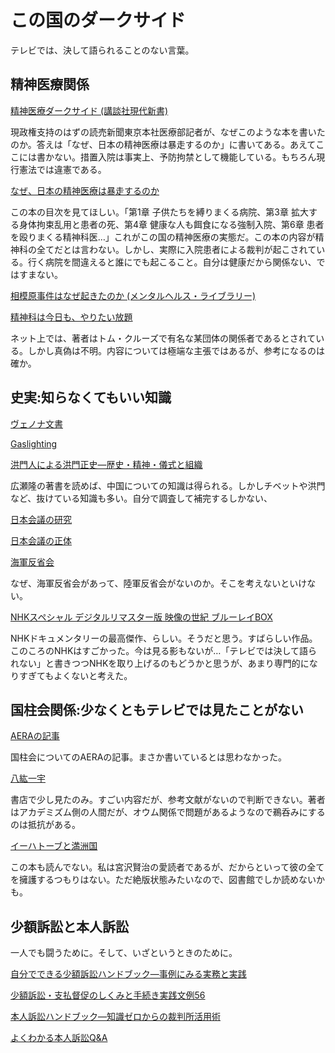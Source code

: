 # この国のダークサイド

テレビでは、決して語られることのない言葉。

## 精神医療関係

[精神医療ダークサイド (講談社現代新書)](https://www.amazon.co.jp/%E7%B2%BE%E7%A5%9E%E5%8C%BB%E7%99%82%E3%83%80%E3%83%BC%E3%82%AF%E3%82%B5%E3%82%A4%E3%83%89-%E8%AC%9B%E8%AB%87%E7%A4%BE%E7%8F%BE%E4%BB%A3%E6%96%B0%E6%9B%B8-%E4%BD%90%E8%97%A4-%E5%85%89%E5%B1%95/dp/4062882310/ref=sr_1_1?__mk_ja_JP=%E3%82%AB%E3%82%BF%E3%82%AB%E3%83%8A&crid=2QI1BLP91J5WK&keywords=%E7%B2%BE%E7%A5%9E%E5%8C%BB%E7%99%82%E3%83%80%E3%83%BC%E3%82%AF%E3%82%B5%E3%82%A4%E3%83%89&qid=1572768612&s=books&sprefix=%E7%B2%BE%E7%A5%9E%E5%8C%BB%E7%99%82%2Cstripbooks%2C355&sr=1-1)

現政権支持のはずの読売新聞東京本社医療部記者が、なぜこのような本を書いたのか。答えは「なぜ、日本の精神医療は暴走するのか」に書いてある。あえてここには書かない。措置入院は事実上、予防拘禁として機能している。もちろん現行憲法では違憲である。

[なぜ、日本の精神医療は暴走するのか](https://www.amazon.co.jp/%E3%81%AA%E3%81%9C%E3%80%81%E6%97%A5%E6%9C%AC%E3%81%AE%E7%B2%BE%E7%A5%9E%E5%8C%BB%E7%99%82%E3%81%AF%E6%9A%B4%E8%B5%B0%E3%81%99%E3%82%8B%E3%81%AE%E3%81%8B-%E4%BD%90%E8%97%A4-%E5%85%89%E5%B1%95/dp/4065141729/ref=sr_1_2?__mk_ja_JP=%E3%82%AB%E3%82%BF%E3%82%AB%E3%83%8A&crid=2QI1BLP91J5WK&keywords=%E7%B2%BE%E7%A5%9E%E5%8C%BB%E7%99%82%E3%83%80%E3%83%BC%E3%82%AF%E3%82%B5%E3%82%A4%E3%83%89&qid=1572768612&s=books&sprefix=%E7%B2%BE%E7%A5%9E%E5%8C%BB%E7%99%82%2Cstripbooks%2C355&sr=1-2)

この本の目次を見てほしい。「第1章 子供たちを縛りまくる病院、第3章 拡大する身体拘束乱用と患者の死、第4章 健康な人も餌食になる強制入院、第6章 患者を殴りまくる精神科医…」これがこの国の精神医療の実態だ。この本の内容が精神科の全てだとは言わない。しかし、実際に入院患者による裁判が起こされている。行く病院を間違えると誰にでも起こること。自分は健康だから関係ない、ではすまない。

[相模原事件はなぜ起きたのか (メンタルヘルス・ライブラリー)](https://www.amazon.co.jp/%E7%9B%B8%E6%A8%A1%E5%8E%9F%E4%BA%8B%E4%BB%B6%E3%81%AF%E3%81%AA%E3%81%9C%E8%B5%B7%E3%81%8D%E3%81%9F%E3%81%AE%E3%81%8B-%E3%83%A1%E3%83%B3%E3%82%BF%E3%83%AB%E3%83%98%E3%83%AB%E3%82%B9%E3%83%BB%E3%83%A9%E3%82%A4%E3%83%96%E3%83%A9%E3%83%AA%E3%83%BC-%E4%BA%95%E5%8E%9F-%E8%A3%95/dp/482650683X/ref=sr_1_9?__mk_ja_JP=%E3%82%AB%E3%82%BF%E3%82%AB%E3%83%8A&crid=3GWTYCZ3JXT34&keywords=%E7%9B%B8%E6%A8%A1%E5%8E%9F%E4%BA%8B%E4%BB%B6&qid=1572768971&s=books&sprefix=%E7%9B%B8%E6%A8%A1%E5%8E%9F%2Cstripbooks%2C340&sr=1-9)

[精神科は今日も、やりたい放題](https://www.amazon.co.jp/%E7%B2%BE%E7%A5%9E%E7%A7%91%E3%81%AF%E4%BB%8A%E6%97%A5%E3%82%82%E3%80%81%E3%82%84%E3%82%8A%E3%81%9F%E3%81%84%E6%94%BE%E9%A1%8C-%E5%8C%BB%E8%80%85%E3%81%8C%E6%95%99%E3%81%88%E3%82%8B%E3%80%81%E9%81%8E%E6%BF%80%E3%81%AA%E3%81%8C%E3%82%89%E3%82%82%E5%A4%A7%E5%88%87%E3%81%AA%E8%A9%B1-PHP%E6%96%87%E5%BA%AB-%E5%86%85%E6%B5%B7-%E8%81%A1/dp/4569768504/ref=sr_1_1?__mk_ja_JP=%E3%82%AB%E3%82%BF%E3%82%AB%E3%83%8A&crid=1I95S9AEBTGV9&keywords=%E7%B2%BE%E7%A5%9E%E7%A7%91%E5%8C%BB%E3%81%AF%E4%BB%8A%E6%97%A5%E3%82%82%E3%82%84%E3%82%8A%E3%81%9F%E3%81%84%E6%94%BE%E9%A1%8C&qid=1572769097&s=books&sprefix=%E7%B2%BE%E7%A5%9E%E7%A7%91%E5%8C%BB%2Cstripbooks%2C380&sr=1-1)

ネット上では、著者はトム・クルーズで有名な某団体の関係者であるとされている。しかし真偽は不明。内容については極端な主張ではあるが、参考になるのは確か。

## 史実:知らなくてもいい知識

[ヴェノナ文書](https://www.amazon.co.jp/%E3%83%B4%E3%82%A7%E3%83%8E%E3%83%8A-%E8%A7%A3%E8%AA%AD%E3%81%95%E3%82%8C%E3%81%9F%E3%82%BD%E9%80%A3%E3%81%AE%E6%9A%97%E5%8F%B7%E3%81%A8%E3%82%B9%E3%83%91%E3%82%A4%E6%B4%BB%E5%8B%95-%E3%82%B8%E3%83%A7%E3%83%B3%E3%83%BB%E3%82%A2%E3%83%BC%E3%83%AB%E3%83%BB%E3%83%98%E3%82%A4%E3%83%B3%E3%82%BA/dp/4594083072/ref=sr_1_1?__mk_ja_JP=%E3%82%AB%E3%82%BF%E3%82%AB%E3%83%8A&crid=QZ7PVKHTMIW3&keywords=%E3%83%B4%E3%82%A7%E3%83%8E%E3%83%8A%E6%96%87%E6%9B%B8&qid=1572769185&s=books&sprefix=%E3%83%B4%E3%82%A7%E3%83%8E%E3%83%8A%2Cstripbooks%2C323&sr=1-1)

[Gaslighting](https://www.amazon.co.jp/Gaslighting-Drive-Your-Enemies-Crazy/dp/1559501138)

[洪門人による洪門正史―歴史・精神・儀式と組織](https://www.amazon.co.jp/%E6%B4%AA%E9%96%80%E4%BA%BA%E3%81%AB%E3%82%88%E3%82%8B%E6%B4%AA%E9%96%80%E6%AD%A3%E5%8F%B2%E2%80%95%E6%AD%B4%E5%8F%B2%E3%83%BB%E7%B2%BE%E7%A5%9E%E3%83%BB%E5%84%80%E5%BC%8F%E3%81%A8%E7%B5%84%E7%B9%94-%E5%AE%89%E9%83%A8-%E8%8B%B1%E6%A8%B9/dp/476465105X/ref=sr_1_2?__mk_ja_JP=%E3%82%AB%E3%82%BF%E3%82%AB%E3%83%8A&keywords=%E6%B4%AA%E9%96%80&qid=1572769703&s=books&sr=1-2)

広瀬隆の著書を読めば、中国についての知識は得られる。しかしチベットや洪門など、抜けている知識も多い。自分で調査して補完するしかない、

[日本会議の研究](https://www.amazon.co.jp/%E6%97%A5%E6%9C%AC%E4%BC%9A%E8%AD%B0%E3%81%AE%E7%A0%94%E7%A9%B6-%E6%89%B6%E6%A1%91%E7%A4%BE%E6%96%B0%E6%9B%B8-%E8%8F%85%E9%87%8E-%E5%AE%8C/dp/4594074766)

[日本会議の正体](https://www.amazon.co.jp/%E6%97%A5%E6%9C%AC%E4%BC%9A%E8%AD%B0%E3%81%AE%E6%AD%A3%E4%BD%93-%E5%B9%B3%E5%87%A1%E7%A4%BE%E6%96%B0%E6%9B%B8-%E9%9D%92%E6%9C%A8%E7%90%86/dp/458285818X/ref=pd_bxgy_14_img_2/357-9230856-5844050?_encoding=UTF8&pd_rd_i=458285818X&pd_rd_r=e1a19b93-53c8-43ff-864d-6d038cf71344&pd_rd_w=ESsVD&pd_rd_wg=8z0JN&pf_rd_p=b25bd748-082b-4f2a-b724-125316a35a9c&pf_rd_r=GTQDX6CM9T70AKSTT1SY&psc=1&refRID=GTQDX6CM9T70AKSTT1SY)

[海軍反省会](https://www.amazon.co.jp/%E8%A8%BC%E8%A8%80%E9%8C%B2-%E6%B5%B7%E8%BB%8D%E5%8F%8D%E7%9C%81%E4%BC%9A-%E6%88%B8%E9%AB%98-%E4%B8%80%E6%88%90/dp/4569709702)

なぜ、海軍反省会があって、陸軍反省会がないのか。そこを考えないといけない。

[NHKスペシャル デジタルリマスター版 映像の世紀 ブルーレイBOX](https://www.amazon.co.jp/NHK%E3%82%B9%E3%83%9A%E3%82%B7%E3%83%A3%E3%83%AB-%E3%83%87%E3%82%B8%E3%82%BF%E3%83%AB%E3%83%AA%E3%83%9E%E3%82%B9%E3%82%BF%E3%83%BC%E7%89%88-%E6%98%A0%E5%83%8F%E3%81%AE%E4%B8%96%E7%B4%80-%E3%83%96%E3%83%AB%E3%83%BC%E3%83%AC%E3%82%A4BOX-Blu-ray/dp/B015GLC4P6/ref=sr_1_3?__mk_ja_JP=%E3%82%AB%E3%82%BF%E3%82%AB%E3%83%8A&keywords=%E6%98%A0%E5%83%8F%E3%81%AE%E4%B8%96%E7%B4%80&qid=1572774015&s=dvd&sr=1-3)

NHKドキュメンタリーの最高傑作、らしい。そうだと思う。すばらしい作品。このころのNHKはすごかった。今は見る影もないが…「テレビでは決して語られない」と書きつつNHKを取り上げるのもどうかと思うが、あまり専門的になりすぎてもよくないと考えた。

## 国柱会関係:少なくともテレビでは見たことがない

[AERAの記事](https://dot.asahi.com/aera/2017050200020.html)

国柱会についてのAERAの記事。まさか書いているとは思わなかった。

[八紘一宇 ](https://www.amazon.co.jp/%E5%85%AB%E7%B4%98%E4%B8%80%E5%AE%87-%E6%97%A5%E6%9C%AC%E5%85%A8%E4%BD%93%E3%82%92%E7%AA%81%E3%81%8D%E5%8B%95%E3%81%8B%E3%81%97%E3%81%9F%E5%AE%97%E6%95%99%E6%80%9D%E6%83%B3%E3%81%AE%E6%AD%A3%E4%BD%93-%E5%B9%BB%E5%86%AC%E8%88%8E%E6%96%B0%E6%9B%B8-%E5%B3%B6%E7%94%B0-%E8%A3%95%E5%B7%B3/dp/4344983831)

書店で少し見たのみ。すごい内容だが、参考文献がないので判断できない。著者はアカデミズム側の人間だが、オウム関係で問題があるようなので鵜呑みにするのは抵抗がある。


[イーハトーブと満洲国](https://www.amazon.co.jp/%E3%82%A4%E3%83%BC%E3%83%8F%E3%83%88%E3%83%BC%E3%83%96%E3%81%A8%E6%BA%80%E6%B4%B2%E5%9B%BD%E2%80%95%E5%AE%AE%E6%B2%A2%E8%B3%A2%E6%B2%BB%E3%81%A8%E7%9F%B3%E5%8E%9F%E8%8E%9E%E7%88%BE%E3%81%8C%E6%8F%8F%E3%81%84%E3%81%9F%E7%90%86%E6%83%B3%E9%83%B7-%E5%AE%AE%E4%B8%8B-%E9%9A%86%E4%BA%8C/dp/456969246X)

この本も読んでない。私は宮沢賢治の愛読者であるが、だからといって彼の全てを擁護するつもりはない。ただ絶版状態みたいなので、図書館でしか読めないかも。

## 少額訴訟と本人訴訟

一人でも闘うために。そして、いざというときのために。

[自分でできる少額訴訟ハンドブック―事例にみる実務と実践](https://www.amazon.co.jp/%E8%87%AA%E5%88%86%E3%81%A7%E3%81%A7%E3%81%8D%E3%82%8B%E5%B0%91%E9%A1%8D%E8%A8%B4%E8%A8%9F%E3%83%8F%E3%83%B3%E3%83%89%E3%83%96%E3%83%83%E3%82%AF%E2%80%95%E4%BA%8B%E4%BE%8B%E3%81%AB%E3%81%BF%E3%82%8B%E5%AE%9F%E5%8B%99%E3%81%A8%E5%AE%9F%E8%B7%B5-%E8%A3%81%E5%88%A4%E3%82%A6%E3%82%A9%E3%83%83%E3%83%81%E3%83%B3%E3%82%B0%E5%B8%82%E6%B0%91%E3%81%AE%E4%BC%9A/dp/4817844736/ref=sr_1_2?__mk_ja_JP=%E3%82%AB%E3%82%BF%E3%82%AB%E3%83%8A&keywords=%E5%B0%91%E9%A1%8D%E8%A8%B4%E8%A8%9F&qid=1572768492&s=books&sr=1-2)

[少額訴訟・支払督促のしくみと手続き実践文例56](https://www.amazon.co.jp/%E5%B0%91%E9%A1%8D%E8%A8%B4%E8%A8%9F%E3%83%BB%E6%94%AF%E6%89%95%E7%9D%A3%E4%BF%83%E3%81%AE%E3%81%97%E3%81%8F%E3%81%BF%E3%81%A8%E6%89%8B%E7%B6%9A%E3%81%8D%E5%AE%9F%E8%B7%B5%E6%96%87%E4%BE%8B56-%E3%81%99%E3%81%90%E3%81%AB%E5%BD%B9%E7%AB%8B%E3%81%A4-%E5%AE%89%E9%83%A8-%E9%AB%98%E6%A8%B9/dp/4384045697/ref=sr_1_14?__mk_ja_JP=%E3%82%AB%E3%82%BF%E3%82%AB%E3%83%8A&keywords=%E6%94%AF%E6%89%95%E7%9D%A3%E4%BF%83&qid=1572830113&s=books&sr=1-14)

[本人訴訟ハンドブック―知識ゼロからの裁判所活用術](https://www.amazon.co.jp/%E6%9C%AC%E4%BA%BA%E8%A8%B4%E8%A8%9F%E3%83%8F%E3%83%B3%E3%83%89%E3%83%96%E3%83%83%E3%82%AF%E2%80%95%E7%9F%A5%E8%AD%98%E3%82%BC%E3%83%AD%E3%81%8B%E3%82%89%E3%81%AE%E8%A3%81%E5%88%A4%E6%89%80%E6%B4%BB%E7%94%A8%E8%A1%93-%E7%9F%A2%E9%87%8E-%E8%BC%9D%E9%9B%84/dp/4846114171)

[よくわかる本人訴訟Q&A](https://www.amazon.co.jp/%E3%82%88%E3%81%8F%E3%82%8F%E3%81%8B%E3%82%8B%E6%9C%AC%E4%BA%BA%E8%A8%B4%E8%A8%9FQ-%E6%96%B0%E9%8A%80%E5%BA%A7%E6%B3%95%E5%BE%8B%E4%BA%8B%E5%8B%99%E6%89%80/dp/4587216755/ref=pd_bxgy_14_img_2/357-9230856-5844050?_encoding=UTF8&pd_rd_i=4587216755&pd_rd_r=c35249e8-478d-4517-85ef-ac09009a2e92&pd_rd_w=zrIBz&pd_rd_wg=1QwCP&pf_rd_p=b25bd748-082b-4f2a-b724-125316a35a9c&pf_rd_r=MQW3SGVSDHQX1Q0PRXVT&psc=1&refRID=MQW3SGVSDHQX1Q0PRXVT)

